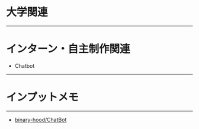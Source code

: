 # 大学関連
* * *
# インターン・自主制作関連
- Chatbot
* * *
# インプットメモ
* * *
- [binary-hood/ChatBot](https://github.com/binary-hood/ChatBot)